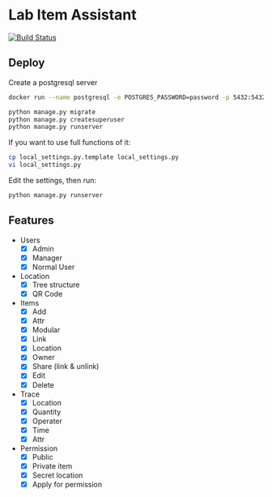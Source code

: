 # Lab Item Assistant

[![Build Status](https://travis-ci.org/zyayoung/lab-item-tracking.svg?branch=master)](https://travis-ci.org/zyayoung/lab-item-tracking)

## Deploy

Create a postgresql server

```bash
docker run --name postgresql -e POSTGRES_PASSWORD=password -p 5432:5432 -d postgres:9.4
```

```bash
python manage.py migrate
python manage.py createsuperuser
python manage.py runserver
```

If you want to use full functions of it:

```bash
cp local_settings.py.template local_settings.py
vi local_settings.py
```

Edit the settings, then run:

```bash
python manage.py runserver
```

## Features

- Users
    - [x] Admin
    - [x] Manager
    - [x] Normal User
- Location
    - [x] Tree structure
    - [x] QR Code
- Items
    - [x] Add
    - [x] Attr
    - [x] Modular
    - [x] Link
    - [x] Location
    - [x] Owner
    - [x] Share (link & unlink)
    - [x] Edit
    - [x] Delete
- Trace
    - [x] Location
    - [x] Quantity
    - [x] Operater
    - [x] Time
    - [x] Attr
- Permission
    - [x] Public
    - [x] Private item
    - [x] Secret location
    - [x] Apply for permission
